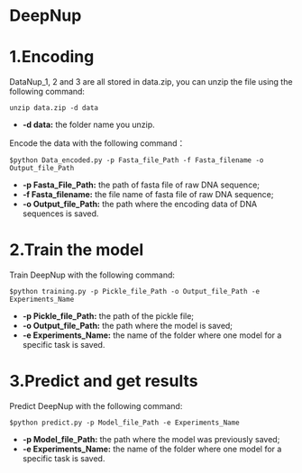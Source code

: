 # DeepNup

1.Encoding
===
DataNup_1, 2 and 3 are all stored in data.zip, you can unzip the file using the following command:
```
unzip data.zip -d data
```
* **-d data:** the folder name you unzip.

Encode the data with the following command：
```
$python Data_encoded.py -p Fasta_file_Path -f Fasta_filename -o Output_file_Path
```
* **-p Fasta_File_Path:**  the path of fasta file of raw DNA sequence;
* **-f Fasta_filename:** the file name of fasta file of raw DNA sequence;
* **-o Output_file_Path:** the path where the encoding data of DNA sequences is saved.


2.Train the model
===
Train DeepNup with the following command:
```
$python training.py -p Pickle_file_Path -o Output_file_Path -e Experiments_Name
```
* **-p Pickle_file_Path:** the path of the pickle file;
* **-o Output_file_Path:** the path where the model is saved;
* **-e Experiments_Name:** the name of the folder where one model for a specific task is saved.


3.Predict and get results
===
Predict DeepNup with the following command:
```
$python predict.py -p Model_file_Path -e Experiments_Name
```
* **-p Model_file_Path:** the path where the model was previously saved;
* **-e Experiments_Name:** the name of the folder where one model for a specific task is saved.
